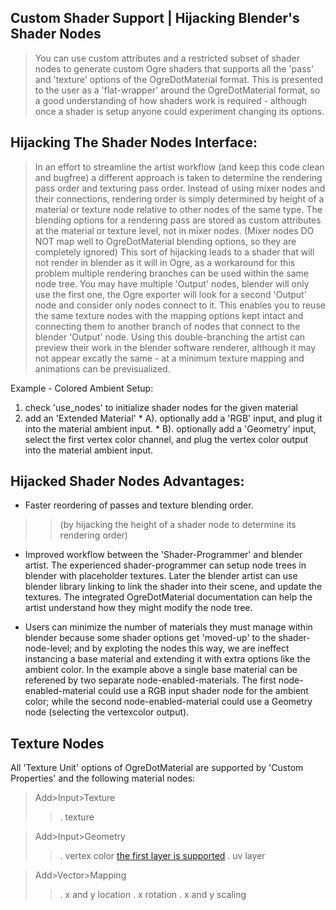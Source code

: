 ## Custom Shader Support | Hijacking Blender's Shader Nodes ##
> You can use custom attributes and a restricted subset of shader nodes to generate custom Ogre shaders that supports all the 'pass' and 'texture' options of the OgreDotMaterial format.  This is presented to the user as a 'flat-wrapper' around the OgreDotMaterial format, so a good understanding of how shaders work is required - although once a shader is setup anyone could experiment changing its options.


## Hijacking The Shader Nodes Interface: ##
> In an effort to streamline the artist workflow (and keep this code clean and bugfree) a different approach is taken to determine the rendering pass order and texturing pass order.  Instead of using mixer nodes and their connections, rendering order is simply determined by height of a material or texture node relative to other nodes of the same type.  The blending options for a rendering pass are stored as custom attributes at the material or texture level, not in mixer nodes.  (Mixer nodes DO NOT map well to OgreDotMaterial blending options, so they are completely ignored)
> This sort of hijacking leads to a shader that will not render in blender as it will in Ogre, as a workaround for this problem multiple rendering branches can be used within the same node tree.  You may have multiple 'Output' nodes, blender will only use the first one, the Ogre exporter will look for a second 'Output' node and consider only nodes connect to it.  This enables you to reuse the same texture nodes with the mapping options kept intact and connecting them to another branch of nodes that connect to the blender 'Output' node.  Using this double-branching the artist can preview their work in the blender software renderer, although it may not appear excatly the same - at a minimum texture mapping and animations can be previsualized.

Example - Colored Ambient Setup:
  1. check 'use\_nodes' to initialize shader nodes for the given material
  1. add an 'Extended Material'
    * A). optionally add a 'RGB' input, and plug it into the material ambient input.
    * B). optionally add a 'Geometry' input, select the first vertex color channel, and plug the vertex color output into the material ambient input.

## Hijacked Shader Nodes Advantages: ##
  * Faster reordering of passes and texture blending order.
> > (by hijacking the height of a shader node to determine its rendering order)

  * Improved workflow between the 'Shader-Programmer' and blender artist.  The experienced shader-programmer can setup node trees in blender with placeholder textures.  Later the blender artist can use blender library linking to link the shader into their scene, and update the textures.  The integrated OgreDotMaterial documentation can help the artist understand how they might modify the node tree.

  * Users can minimize the number of materials they must manage within blender because some shader options get 'moved-up' to the shader-node-level; and by exploting the nodes this way, we are ineffect instancing a base material and extending it with extra options like the ambient color.  In the example above a single base material can be referened by two separate node-enabled-materials.  The first node-enabled-material could use a RGB input shader node for the ambient color; while the second node-enabled-material could use a Geometry node (selecting the vertexcolor output).


## Texture Nodes ##
All 'Texture Unit' options of OgreDotMaterial are supported by 'Custom Properties' and the following material nodes:

> Add>Input>Texture
> > . texture

> Add>Input>Geometry
> > . vertex color	[the first layer is supported](only.md)
> > . uv layer

> Add>Vector>Mapping
> > . x and y location
> > . x rotation
> > . x and y scaling